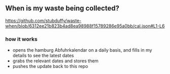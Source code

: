 ## When is my waste being collected?
  https://github.com/stubduffy/waste-when/blob/6312ee21b823b4ad8ea98988f15789286e95a0bb/cal.json#L1-L6
  
  ### how it works
  - opens the hamburg Abfuhrkalendar on a daily basis, and fills in my details to see the latest dates
  - grabs the relevant dates and stores them
  - pushes the update back to this repo
  

